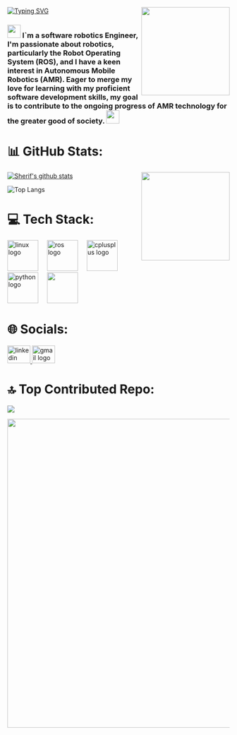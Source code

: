 
[![Typing SVG](https://readme-typing-svg.demolab.com?font=Alfa+Slab+One&size=25&letterSpacing=1px&pause=1000&color=9A9A9A&center=true&width=434&height=90&lines=Hello!%F0%9F%91%8B;I'm+Sharif+Fathey;Software+Robotics+Engineer%F0%9F%A4%96;Nice+To+Meet+You%F0%9F%98%8D)](https://git.io/typing-svg)
<img align='right' src="avatar.png" width="200">

### <img src="https://emojis.slackmojis.com/emojis/images/1531849430/4246/blob-sunglasses.gif?1531849430" width="30"/>  I`m a software robotics Engineer,  I'm passionate about robotics, particularly the Robot Operating System (ROS), and I have a keen interest in Autonomous Mobile Robotics (AMR). Eager to merge my love for learning with my proficient software development skills, my goal is to contribute to the ongoing progress of AMR technology for the greater good of society. </a><img src="https://media.giphy.com/media/WUlplcMpOCEmTGBtBW/giphy.gif" width="30">
</em></p>

###

# 📊 GitHub Stats:
[![Sherif's github stats](https://github-readme-stats.vercel.app/api?username=sherif1152)](https://github.com/anuraghazra/github-readme-stats)
<img align='right' src="https://media.giphy.com/media/M9gbBd9nbDrOTu1Mqx/giphy.gif" width="200">
<!--![GitHub Stats](https://gh-readme-profile.vercel.app/api?username=sherif1152&hide=repos,forks,prs_merged)-->
<!--![](https://github-readme-streak-stats.herokuapp.com/?user=sherif1152&theme=city_light&hide_border=true)-->
![Top Langs](https://github-readme-stats.vercel.app/api/top-langs/?username=sherif1152&align=right&theme=flag-india&hide_border=true&include_all_commits=true&count_private=true&layout=compact)




# 💻 Tech Stack:
<div align="left">
  <img src="https://cdn.jsdelivr.net/gh/devicons/devicon/icons/linux/linux-original.svg" height="70" alt="linux logo"  />
  <img width="12" />
  <img src="https://skillicons.dev/icons?i=ros" height="70" alt="ros logo"  />
  <img width="12" />
  <img src="https://skillicons.dev/icons?i=cpp" height="70" alt="cplusplus logo"  />
  <img width="12" />
  <img src="https://cdn.jsdelivr.net/gh/devicons/devicon/icons/python/python-original.svg" height="70" alt="python logo"  />
  <img width="12" />
  <img src="https://skillicons.dev/icons?i=git,docker" height="70" />
</div>

###

# 🌐 Socials:

<div align="left">
  <a href="https://www.linkedin.com/in/sherif-fathey-71118b220/" target="_blank">
    <img src="https://raw.githubusercontent.com/maurodesouza/profile-readme-generator/master/src/assets/icons/social/linkedin/default.svg" width="52" height="40" alt="linkedin logo"  />
    <!--img src="https://user-images.githubusercontent.com/74038190/235294012-0a55e343-37ad-4b0f-924f-c8431d9d2483.gif" width="100"/-->
  </a>
  <a href="mailto:sfathey606@gmail.com" target="_blank">
    <img src="https://raw.githubusercontent.com/maurodesouza/profile-readme-generator/master/src/assets/icons/social/gmail/default.svg" width="52" height="40" alt="gmail logo"  />
  </a>
</div>

###

# 🔝 Top Contributed Repo:

![](https://github-contributor-stats.vercel.app/api?username=sherif1152&limit=5&theme=flat&combine_all_yearly_contributions=true)

<!--
# Sherif's GitHub activity graph
![Sherif's github activity graph](https://github-readme-activity-graph.vercel.app/graph?username=sherif1152&theme=react-dark&area=true&hide_border=true&)

-->
<img src="https://user-images.githubusercontent.com/74038190/225813708-98b745f2-7d22-48cf-9150-083f1b00d6c9.gif" width="700">


